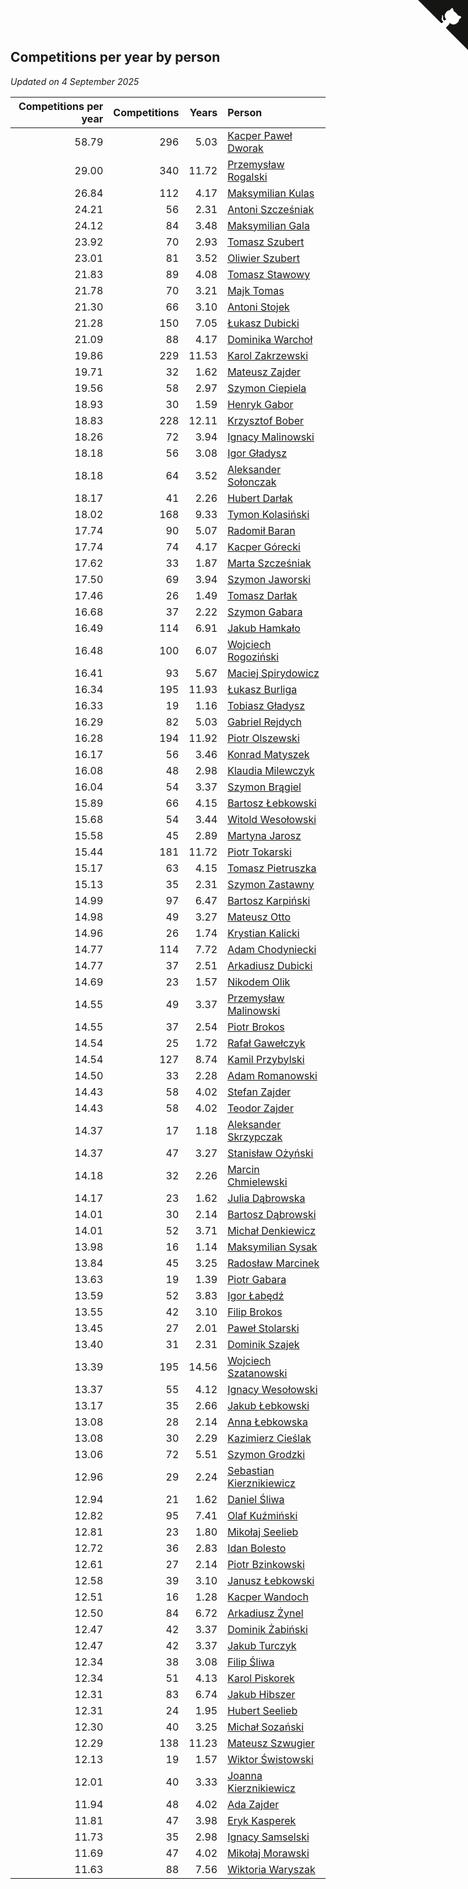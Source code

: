 ## Competitions per year by person

*Updated on  4 September 2025*

| Competitions per year | Competitions | Years | Person |
| ---: | ---: | ---: | :--- |
| 58.79 | 296 | 5.03 | [Kacper Paweł Dworak](https://www.worldcubeassociation.org/persons/2020DWOR01) |
| 29.00 | 340 | 11.72 | [Przemysław Rogalski](https://www.worldcubeassociation.org/persons/2013ROGA02) |
| 26.84 | 112 | 4.17 | [Maksymilian Kulas](https://www.worldcubeassociation.org/persons/2021KULA02) |
| 24.21 | 56 | 2.31 | [Antoni Szcześniak](https://www.worldcubeassociation.org/persons/2023SZCZ04) |
| 24.12 | 84 | 3.48 | [Maksymilian Gala](https://www.worldcubeassociation.org/persons/2022GALA01) |
| 23.92 | 70 | 2.93 | [Tomasz Szubert](https://www.worldcubeassociation.org/persons/2022SZUB02) |
| 23.01 | 81 | 3.52 | [Oliwier Szubert](https://www.worldcubeassociation.org/persons/2022SZUB01) |
| 21.83 | 89 | 4.08 | [Tomasz Stawowy](https://www.worldcubeassociation.org/persons/2021STAW01) |
| 21.78 | 70 | 3.21 | [Majk Tomas](https://www.worldcubeassociation.org/persons/2022TOMA05) |
| 21.30 | 66 | 3.10 | [Antoni Stojek](https://www.worldcubeassociation.org/persons/2022STOJ03) |
| 21.28 | 150 | 7.05 | [Łukasz Dubicki](https://www.worldcubeassociation.org/persons/2018DUBI01) |
| 21.09 | 88 | 4.17 | [Dominika Warchoł](https://www.worldcubeassociation.org/persons/2021WARC01) |
| 19.86 | 229 | 11.53 | [Karol Zakrzewski](https://www.worldcubeassociation.org/persons/2014ZAKR01) |
| 19.71 | 32 | 1.62 | [Mateusz Zajder](https://www.worldcubeassociation.org/persons/2024ZAJD01) |
| 19.56 | 58 | 2.97 | [Szymon Ciepiela](https://www.worldcubeassociation.org/persons/2022CIEP01) |
| 18.93 | 30 | 1.59 | [Henryk Gabor](https://www.worldcubeassociation.org/persons/2024GABO02) |
| 18.83 | 228 | 12.11 | [Krzysztof Bober](https://www.worldcubeassociation.org/persons/2013BOBE01) |
| 18.26 | 72 | 3.94 | [Ignacy Malinowski](https://www.worldcubeassociation.org/persons/2021MALI02) |
| 18.18 | 56 | 3.08 | [Igor Gładysz](https://www.worldcubeassociation.org/persons/2022GLAD01) |
| 18.18 | 64 | 3.52 | [Aleksander Sołonczak](https://www.worldcubeassociation.org/persons/2022SOLO01) |
| 18.17 | 41 | 2.26 | [Hubert Darłak](https://www.worldcubeassociation.org/persons/2023DARL03) |
| 18.02 | 168 | 9.33 | [Tymon Kolasiński](https://www.worldcubeassociation.org/persons/2016KOLA02) |
| 17.74 | 90 | 5.07 | [Radomił Baran](https://www.worldcubeassociation.org/persons/2020BARA02) |
| 17.74 | 74 | 4.17 | [Kacper Górecki](https://www.worldcubeassociation.org/persons/2021GORE01) |
| 17.62 | 33 | 1.87 | [Marta Szcześniak](https://www.worldcubeassociation.org/persons/2023SZCZ07) |
| 17.50 | 69 | 3.94 | [Szymon Jaworski](https://www.worldcubeassociation.org/persons/2021JAWO01) |
| 17.46 | 26 | 1.49 | [Tomasz Darłak](https://www.worldcubeassociation.org/persons/2024DARL01) |
| 16.68 | 37 | 2.22 | [Szymon Gabara](https://www.worldcubeassociation.org/persons/2023GABA01) |
| 16.49 | 114 | 6.91 | [Jakub Hamkało](https://www.worldcubeassociation.org/persons/2018HAMK01) |
| 16.48 | 100 | 6.07 | [Wojciech Rogoziński](https://www.worldcubeassociation.org/persons/2019ROGO04) |
| 16.41 | 93 | 5.67 | [Maciej Spirydowicz](https://www.worldcubeassociation.org/persons/2020SPIR01) |
| 16.34 | 195 | 11.93 | [Łukasz Burliga](https://www.worldcubeassociation.org/persons/2013BURL01) |
| 16.33 | 19 | 1.16 | [Tobiasz Gładysz](https://www.worldcubeassociation.org/persons/2024GLAD02) |
| 16.29 | 82 | 5.03 | [Gabriel Rejdych](https://www.worldcubeassociation.org/persons/2020REJD01) |
| 16.28 | 194 | 11.92 | [Piotr Olszewski](https://www.worldcubeassociation.org/persons/2013OLSZ02) |
| 16.17 | 56 | 3.46 | [Konrad Matyszek](https://www.worldcubeassociation.org/persons/2022MATY02) |
| 16.08 | 48 | 2.98 | [Klaudia Milewczyk](https://www.worldcubeassociation.org/persons/2022MILE05) |
| 16.04 | 54 | 3.37 | [Szymon Brągiel](https://www.worldcubeassociation.org/persons/2022BRAG03) |
| 15.89 | 66 | 4.15 | [Bartosz Łebkowski](https://www.worldcubeassociation.org/persons/2021LEBK01) |
| 15.68 | 54 | 3.44 | [Witold Wesołowski](https://www.worldcubeassociation.org/persons/2022WESO01) |
| 15.58 | 45 | 2.89 | [Martyna Jarosz](https://www.worldcubeassociation.org/persons/2022JARO01) |
| 15.44 | 181 | 11.72 | [Piotr Tokarski](https://www.worldcubeassociation.org/persons/2013TOKA01) |
| 15.17 | 63 | 4.15 | [Tomasz Pietruszka](https://www.worldcubeassociation.org/persons/2021PIET01) |
| 15.13 | 35 | 2.31 | [Szymon Zastawny](https://www.worldcubeassociation.org/persons/2023ZAST01) |
| 14.99 | 97 | 6.47 | [Bartosz Karpiński](https://www.worldcubeassociation.org/persons/2019KARP03) |
| 14.98 | 49 | 3.27 | [Mateusz Otto](https://www.worldcubeassociation.org/persons/2022OTTO01) |
| 14.96 | 26 | 1.74 | [Krystian Kalicki](https://www.worldcubeassociation.org/persons/2023KALI10) |
| 14.77 | 114 | 7.72 | [Adam Chodyniecki](https://www.worldcubeassociation.org/persons/2017CHOD02) |
| 14.77 | 37 | 2.51 | [Arkadiusz Dubicki](https://www.worldcubeassociation.org/persons/2023DUBI01) |
| 14.69 | 23 | 1.57 | [Nikodem Olik](https://www.worldcubeassociation.org/persons/2024OLIK01) |
| 14.55 | 49 | 3.37 | [Przemysław Malinowski](https://www.worldcubeassociation.org/persons/2022MALI01) |
| 14.55 | 37 | 2.54 | [Piotr Brokos](https://www.worldcubeassociation.org/persons/2023BROK01) |
| 14.54 | 25 | 1.72 | [Rafał Gawełczyk](https://www.worldcubeassociation.org/persons/2023GAWE01) |
| 14.54 | 127 | 8.74 | [Kamil Przybylski](https://www.worldcubeassociation.org/persons/2016PRZY01) |
| 14.50 | 33 | 2.28 | [Adam Romanowski](https://www.worldcubeassociation.org/persons/2023ROMA10) |
| 14.43 | 58 | 4.02 | [Stefan Zajder](https://www.worldcubeassociation.org/persons/2021ZAJD02) |
| 14.43 | 58 | 4.02 | [Teodor Zajder](https://www.worldcubeassociation.org/persons/2021ZAJD03) |
| 14.37 | 17 | 1.18 | [Aleksander Skrzypczak](https://www.worldcubeassociation.org/persons/2024SKRZ01) |
| 14.37 | 47 | 3.27 | [Stanisław Ożyński](https://www.worldcubeassociation.org/persons/2022OZYN01) |
| 14.18 | 32 | 2.26 | [Marcin Chmielewski](https://www.worldcubeassociation.org/persons/2023CHMI01) |
| 14.17 | 23 | 1.62 | [Julia Dąbrowska](https://www.worldcubeassociation.org/persons/2024DABR01) |
| 14.01 | 30 | 2.14 | [Bartosz Dąbrowski](https://www.worldcubeassociation.org/persons/2023DABR07) |
| 14.01 | 52 | 3.71 | [Michał Denkiewicz](https://www.worldcubeassociation.org/persons/2021DENK01) |
| 13.98 | 16 | 1.14 | [Maksymilian Sysak](https://www.worldcubeassociation.org/persons/2024SYSA01) |
| 13.84 | 45 | 3.25 | [Radosław Marcinek](https://www.worldcubeassociation.org/persons/2022MARC05) |
| 13.63 | 19 | 1.39 | [Piotr Gabara](https://www.worldcubeassociation.org/persons/2024GABA02) |
| 13.59 | 52 | 3.83 | [Igor Łabędź](https://www.worldcubeassociation.org/persons/2021LABE01) |
| 13.55 | 42 | 3.10 | [Filip Brokos](https://www.worldcubeassociation.org/persons/2022BROK03) |
| 13.45 | 27 | 2.01 | [Paweł Stolarski](https://www.worldcubeassociation.org/persons/2023STOL04) |
| 13.40 | 31 | 2.31 | [Dominik Szajek](https://www.worldcubeassociation.org/persons/2023SZAJ01) |
| 13.39 | 195 | 14.56 | [Wojciech Szatanowski](https://www.worldcubeassociation.org/persons/2011SZAT01) |
| 13.37 | 55 | 4.12 | [Ignacy Wesołowski](https://www.worldcubeassociation.org/persons/2021WESO01) |
| 13.17 | 35 | 2.66 | [Jakub Łebkowski](https://www.worldcubeassociation.org/persons/2023LEBK01) |
| 13.08 | 28 | 2.14 | [Anna Łebkowska](https://www.worldcubeassociation.org/persons/2023LEBK04) |
| 13.08 | 30 | 2.29 | [Kazimierz Cieślak](https://www.worldcubeassociation.org/persons/2023CIES01) |
| 13.06 | 72 | 5.51 | [Szymon Grodzki](https://www.worldcubeassociation.org/persons/2020GROD01) |
| 12.96 | 29 | 2.24 | [Sebastian Kierznikiewicz](https://www.worldcubeassociation.org/persons/2023KIER02) |
| 12.94 | 21 | 1.62 | [Daniel Śliwa](https://www.worldcubeassociation.org/persons/2024SLIW01) |
| 12.82 | 95 | 7.41 | [Olaf Kuźmiński](https://www.worldcubeassociation.org/persons/2018KUZM02) |
| 12.81 | 23 | 1.80 | [Mikołaj Seelieb](https://www.worldcubeassociation.org/persons/2023SEEL04) |
| 12.72 | 36 | 2.83 | [Idan Bolesto](https://www.worldcubeassociation.org/persons/2022BOLE01) |
| 12.61 | 27 | 2.14 | [Piotr Bzinkowski](https://www.worldcubeassociation.org/persons/2023BZIN01) |
| 12.58 | 39 | 3.10 | [Janusz Łebkowski](https://www.worldcubeassociation.org/persons/2022LEBK01) |
| 12.51 | 16 | 1.28 | [Kacper Wandoch](https://www.worldcubeassociation.org/persons/2024WAND01) |
| 12.50 | 84 | 6.72 | [Arkadiusz Żynel](https://www.worldcubeassociation.org/persons/2018ZYNE01) |
| 12.47 | 42 | 3.37 | [Dominik Żabiński](https://www.worldcubeassociation.org/persons/2022ZABI01) |
| 12.47 | 42 | 3.37 | [Jakub Turczyk](https://www.worldcubeassociation.org/persons/2022TURC02) |
| 12.34 | 38 | 3.08 | [Filip Śliwa](https://www.worldcubeassociation.org/persons/2022SLIW01) |
| 12.34 | 51 | 4.13 | [Karol Piskorek](https://www.worldcubeassociation.org/persons/2021PISK01) |
| 12.31 | 83 | 6.74 | [Jakub Hibszer](https://www.worldcubeassociation.org/persons/2018HIBS01) |
| 12.31 | 24 | 1.95 | [Hubert Seelieb](https://www.worldcubeassociation.org/persons/2023SEEL02) |
| 12.30 | 40 | 3.25 | [Michał Sozański](https://www.worldcubeassociation.org/persons/2022SOZA02) |
| 12.29 | 138 | 11.23 | [Mateusz Szwugier](https://www.worldcubeassociation.org/persons/2014SZWU01) |
| 12.13 | 19 | 1.57 | [Wiktor Świstowski](https://www.worldcubeassociation.org/persons/2024SWIS01) |
| 12.01 | 40 | 3.33 | [Joanna Kierznikiewicz](https://www.worldcubeassociation.org/persons/2022KIER01) |
| 11.94 | 48 | 4.02 | [Ada Zajder](https://www.worldcubeassociation.org/persons/2021ZAJD01) |
| 11.81 | 47 | 3.98 | [Eryk Kasperek](https://www.worldcubeassociation.org/persons/2021KASP01) |
| 11.73 | 35 | 2.98 | [Ignacy Samselski](https://www.worldcubeassociation.org/persons/2022SAMS03) |
| 11.69 | 47 | 4.02 | [Mikołaj Morawski](https://www.worldcubeassociation.org/persons/2021MORA01) |
| 11.63 | 88 | 7.56 | [Wiktoria Waryszak](https://www.worldcubeassociation.org/persons/2018WARY01) |


<a href="https://github.com/noeruchangd/wca_statistics_vn" class="github-corner" aria-label="View source on Github"><svg width="80" height="80" viewBox="0 0 250 250" style="fill:#151513; color:#fff; position: absolute; top: 0; border: 0; right: 0;" aria-hidden="true"><path d="M0,0 L115,115 L130,115 L142,142 L250,250 L250,0 Z"></path><path d="M128.3,109.0 C113.8,99.7 119.0,89.6 119.0,89.6 C122.0,82.7 120.5,78.6 120.5,78.6 C119.2,72.0 123.4,76.3 123.4,76.3 C127.3,80.9 125.5,87.3 125.5,87.3 C122.9,97.6 130.6,101.9 134.4,103.2" fill="currentColor" style="transform-origin: 130px 106px;" class="octo-arm"></path><path d="M115.0,115.0 C114.9,115.1 118.7,116.5 119.8,115.4 L133.7,101.6 C136.9,99.2 139.9,98.4 142.2,98.6 C133.8,88.0 127.5,74.4 143.8,58.0 C148.5,53.4 154.0,51.2 159.7,51.0 C160.3,49.4 163.2,43.6 171.4,40.1 C171.4,40.1 176.1,42.5 178.8,56.2 C183.1,58.6 187.2,61.8 190.9,65.4 C194.5,69.0 197.7,73.2 200.1,77.6 C213.8,80.2 216.3,84.9 216.3,84.9 C212.7,93.1 206.9,96.0 205.4,96.6 C205.1,102.4 203.0,107.8 198.3,112.5 C181.9,128.9 168.3,122.5 157.7,114.1 C157.9,116.9 156.7,120.9 152.7,124.9 L141.0,136.5 C139.8,137.7 141.6,141.9 141.8,141.8 Z" fill="currentColor" class="octo-body"></path></svg></a><style>.github-corner:hover .octo-arm{animation:octocat-wave 560ms ease-in-out}@keyframes octocat-wave{0%,100%{transform:rotate(0)}20%,60%{transform:rotate(-25deg)}40%,80%{transform:rotate(10deg)}}@media (max-width:500px){.github-corner:hover .octo-arm{animation:none}.github-corner .octo-arm{animation:octocat-wave 560ms ease-in-out}}</style>
